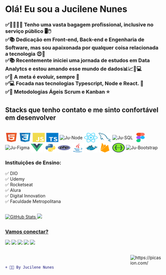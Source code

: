 <h1>Olá! Eu sou a Jucilene Nunes</h1>

<h3>
     ✅👩🏼‍⚕️💉 Tenho uma vasta bagagem profissional, inclusive no serviço público 🖥️🖱️ <br>
     ✅📚 Dedicação em Front-end, Back-end e Engenharia de Software, mas sou apaixonada por qualquer coisa relacionada a tecnologia 😍💪<br>
     ✅📚 Recentemente iniciei uma jornada de estudos em Data Analytcs e estou amando esse mundo de dados📊📈🔎💻<br>
     ✅🎯 A meta é evoluir, sempre 🚀 <br> 
     ✅💻 Focada nas tecnologias Typescript, Node e React. 🚀 <br> 
     ✅🔄 Metodologias Ágeis Scrum e Kanban ⭐ <br>
</h3> 

<h2>Stacks que tenho contato e me sinto confortável em desenvolver</h2>
  
<div style="display: inline_block"><br>
  <img align="center" alt="Ju-HTML" height="30" width="40" src="https://raw.githubusercontent.com/devicons/devicon/master/icons/html5/html5-original.svg">
  <img align="center" alt="Ju-CSS" height="30" width="40" src="https://raw.githubusercontent.com/devicons/devicon/master/icons/css3/css3-original.svg">
  <img align="center" alt="Ju-Js" height="30" width="40" src="https://raw.githubusercontent.com/devicons/devicon/master/icons/javascript/javascript-plain.svg">
  <img align="center" alt="Ju-Ts" height="30" width="40" src="https://raw.githubusercontent.com/devicons/devicon/master/icons/typescript/typescript-plain.svg">
  <img align="center" alt="Ju-Node" height="35" width="45"src="https://cdn.jsdelivr.net/gh/devicons/devicon@latest/icons/nodejs/nodejs-plain-wordmark.svg" />
  <img align="center" alt="Ju-React" height="35" width="45" src="https://raw.githubusercontent.com/devicons/devicon/master/icons/react/react-original.svg">
  <img align="center" alt="Ju-MySQL" height="30" width="40" src="https://raw.githubusercontent.com/devicons/devicon/master/icons/mysql/mysql-original.svg">
  <img align="center" alt="Ju-SQL" height="30" width="40"src="https://cdn.jsdelivr.net/gh/devicons/devicon@latest/icons/azuresqldatabase/azuresqldatabase-original.svg" />
  <img align="center" alt="Ju-Figma" height="30" width="40" src="https://raw.githubusercontent.com/devicons/devicon/master/icons/figma/figma-original.svg">
  <img align="center" alt="Ju-Figma" height="30" width="40"src="https://cdn.jsdelivr.net/gh/devicons/devicon@latest/icons/amazonwebservices/amazonwebservices-plain-wordmark.svg" />
  <img align="center" alt="Ju-Vue" height="30" width="40" src="https://raw.githubusercontent.com/devicons/devicon/master/icons/vuejs/vuejs-original.svg">
  <img align="center" alt="Ju-Python" height="30" width="40" src="https://raw.githubusercontent.com/devicons/devicon/master/icons/python/python-original.svg">
  <img align="center" alt="Ju-PHP" height="30" width="40" src="https://raw.githubusercontent.com/devicons/devicon/master/icons/php/php-original.svg">
  <img align="center" alt="Ju-Java" height="30" width="40" src="https://raw.githubusercontent.com/devicons/devicon/master/icons/java/java-original.svg">
  <img align="center" alt="Ju-Docker" height="30" width="40" src="https://raw.githubusercontent.com/devicons/devicon/master/icons/docker/docker-original.svg">
  <img align="center" alt="Ju-Firebase" height="30" width="40" src="https://raw.githubusercontent.com/devicons/devicon/master/icons/firebase/firebase-plain.svg">
  <img align="center" alt="Ju-Swagger" height="30" width="40" src="https://raw.githubusercontent.com/devicons/devicon/master/icons/swagger/swagger-original.svg">
  <img align="center" alt="Ju-Bootstrap" height="30" width="40"src="https://cdn.jsdelivr.net/gh/devicons/devicon@latest/icons/bootstrap/bootstrap-original.svg" />

<div>
     <h3>Instituições de Ensino:</h3>
      ✅ DIO<br>
      ✅ Udemy<br>
      ✅ Rocketseat<br>
      ✅ Alura<br>
      ✅ Digital Innovation<br>
      ✅ Faculdade Metropolitana<br>
</div> 

 ##
 
<div>
  <a href="https://github.com/jucilenenunes">
  <img src="https://github-readme-stats.vercel.app/api?username=jucilenenunes&theme=dracula" alt="GitHub Stats">
  <img src="https://github-readme-stats.vercel.app/api/top-langs/?username=jucilenenunes&layout=compact&langs_count=7&theme=dracula"/>
</div>
  
  ##
 
<div> 
  <h3>Vamos conectar?</h3>
  <a href="https://www.youtube.com/channel/UChuSWcXvns003Ms15Q9mNdA" target="_blank"><img src="https://img.shields.io/badge/YouTube-FF0000?style=for-the-badge&logo=youtube&logoColor=white" target="_blank"></a>
  <a href="https://www.instagram.com/jucilenenunes10/" target="_blank"><img src="https://img.shields.io/badge/-Instagram-%23E4405F?style=for-the-badge&logo=instagram&logoColor=white" target="_blank"></a>
  <a href="https://www.linkedin.com/in/jucilene-nunes" target="_blank"><img src="https://img.shields.io/badge/-LinkedIn-%230077B5?style=for-the-badge&logo=linkedin&logoColor=white" target="_blank"></a>
  <a href="https://discord.com/users/834610766539784234" target="_blank"><img src="https://img.shields.io/badge/-Discord-7289DA?style=for-the-badge&logo=discord&logoColor=white" target="_blank"></a>
  <a href="https://api.whatsapp.com/send?phone=5511967705101" target="_blank"><img src="https://img.shields.io/badge/WhatsApp-25D366?style=for-the-badge&logo=whatsapp&logoColor=white" target="_blank"></a>  
 </div>    
     
  ##
     



<div>
         <a href="https://picasion.com/"><img src="https://i.picasion.com/pic91/f66b6756cc5c1b24767132d2127faeba.gif" img align="right" width="100" height="100" border="0"  alt="https://picasion.com/" /></a><br /><a href="https://picasion.com/"></a>
</div>

```diff
+ 👩‍💻 By Jucilene Nunes
```

